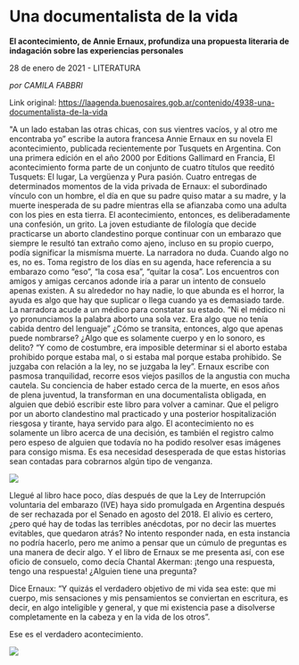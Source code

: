 # Una documentalista de la vida

**El acontecimiento, de Annie Ernaux, profundiza una propuesta literaria de indagación sobre las experiencias personales**

28 de enero de 2021 - LITERATURA

_por CAMILA FABBRI_

Link original: https://laagenda.buenosaires.gob.ar/contenido/4938-una-documentalista-de-la-vida



"A un lado estaban las otras chicas, con sus vientres vacíos, y al otro me encontraba yo” escribe la autora francesa Annie Ernaux en su novela El acontecimiento, publicada recientemente por Tusquets en Argentina. Con una primera edición en el año 2000 por Editions Gallimard en Francia, El acontecimiento forma parte de un conjunto de cuatro títulos que reeditó Tusquets: El lugar, La vergüenza y Pura pasión. Cuatro entregas de determinados momentos de la vida privada de Ernaux: el subordinado vínculo con un hombre, el día en que su padre quiso matar a su madre, y la muerte inesperada de su padre mientras ella se afianzaba como una adulta con los pies en esta tierra. El acontecimiento, entonces, es deliberadamente una confesión, un grito. La joven estudiante de filología que decide practicarse un aborto clandestino porque continuar con un embarazo que siempre le resultó tan extraño como ajeno, incluso en su propio cuerpo, podía significar la mismísma muerte. La narradora no duda. Cuando algo no es, no es. Toma registro de los días en su agenda, hace referencia a su embarazo como “eso”, “la cosa esa”, “quitar la cosa”. Los encuentros con amigos y amigas cercanos adonde iría a parar un intento de consuelo apenas existen. A su alrededor no hay nadie, lo que abunda es el horror, la ayuda es algo que hay que suplicar o llega cuando ya es demasiado tarde. La narradora acude a un médico para constatar su estado. “Ni el médico ni yo pronunciamos la palabra aborto una sola vez. Era algo que no tenía cabida dentro del lenguaje” ¿Cómo se transita, entonces, algo que apenas puede nombrarse? ¿Algo que es solamente cuerpo y en lo sonoro, es delito? “Y como de costumbre, era imposible determinar si el aborto estaba prohibido porque estaba mal, o si estaba mal porque estaba prohibido. Se juzgaba con relación a la ley, no se juzgaba la ley”. Ernaux escribe con pasmosa tranquilidad, recorre esos viejos pasillos de la angustia con mucha cautela. Su conciencia de haber estado cerca de la muerte, en esos años de plena juventud, la transforman en una documentalista obligada, en alguien que debió escribir este libro para volver a caminar. Que el peligro por un aborto clandestino mal practicado y una posterior hospitalización riesgosa y tirante, haya servido para algo. El acontecimiento no es solamente un libro acerca de una decisión, es también el registro calmo pero espeso de alguien que todavía no ha podido resolver esas imágenes para consigo misma. Es esa necesidad desesperada de que estas historias sean contadas para cobrarnos algún tipo de venganza.




![](https://cdn.flowlikemusic.com/files/images/45386/2c228aed-d485-42f9-b2be-232d3c00135b.jpg)




Llegué al libro hace poco, días después de que la Ley de Interrupción voluntaria del embarazo (IVE) haya sido promulgada en Argentina después de ser rechazada por el Senado en agosto del 2018. El alivio es certero, ¿pero qué hay de todas las terribles anécdotas, por no decir las muertes evitables, que quedaron atrás? No intento responder nada, en esta instancia no podría hacerlo, pero me animo a pensar que un cúmulo de preguntas es una manera de decir algo. Y el libro de Ernaux se me presenta así, con ese oficio de consuelo, como decía Chantal Akerman: ¡tengo una respuesta, tengo una respuesta! ¿Alguien tiene una pregunta?




Dice Ernaux: “Y quizás el verdadero objetivo de mi vida sea este: que mi cuerpo, mis sensaciones y mis pensamientos se conviertan en escritura, es decir, en algo inteligible y general, y que mi existencia pase a disolverse completamente en la cabeza y en la vida de los otros”.




Ese es el verdadero acontecimiento.




![](https://cdn.flowlikemusic.com/files/images/45387/b8d9cde5-8467-42fe-9450-e06670372598.jpg)



